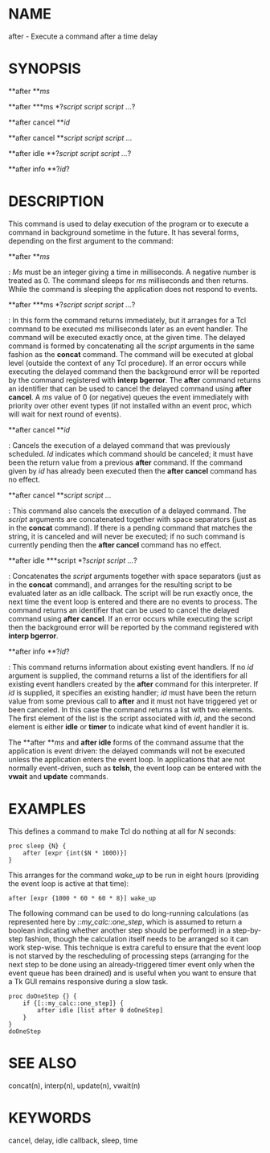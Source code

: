 # NAME

after - Execute a command after a time delay

# SYNOPSIS

**after ***ms*

**after ***ms *?*script script script \...*?

**after cancel ***id*

**after cancel ***script script script \...*

**after idle **?*script script script \...*?

**after info **?*id*?

# DESCRIPTION

This command is used to delay execution of the program or to execute a
command in background sometime in the future. It has several forms,
depending on the first argument to the command:

**after ***ms*

:   *Ms* must be an integer giving a time in milliseconds. A negative
    number is treated as 0. The command sleeps for *ms* milliseconds and
    then returns. While the command is sleeping the application does not
    respond to events.

**after ***ms *?*script script script \...*?

:   In this form the command returns immediately, but it arranges for a
    Tcl command to be executed *ms* milliseconds later as an event
    handler. The command will be executed exactly once, at the given
    time. The delayed command is formed by concatenating all the
    *script* arguments in the same fashion as the **concat** command.
    The command will be executed at global level (outside the context of
    any Tcl procedure). If an error occurs while executing the delayed
    command then the background error will be reported by the command
    registered with **interp bgerror**. The **after** command returns an
    identifier that can be used to cancel the delayed command using
    **after cancel**. A *ms* value of 0 (or negative) queues the event
    immediately with priority over other event types (if not installed
    withn an event proc, which will wait for next round of events).

**after cancel ***id*

:   Cancels the execution of a delayed command that was previously
    scheduled. *Id* indicates which command should be canceled; it must
    have been the return value from a previous **after** command. If the
    command given by *id* has already been executed then the **after
    cancel** command has no effect.

**after cancel ***script script \...*

:   This command also cancels the execution of a delayed command. The
    *script* arguments are concatenated together with space separators
    (just as in the **concat** command). If there is a pending command
    that matches the string, it is canceled and will never be executed;
    if no such command is currently pending then the **after cancel**
    command has no effect.

**after idle ***script *?*script script \...*?

:   Concatenates the *script* arguments together with space separators
    (just as in the **concat** command), and arranges for the resulting
    script to be evaluated later as an idle callback. The script will be
    run exactly once, the next time the event loop is entered and there
    are no events to process. The command returns an identifier that can
    be used to cancel the delayed command using **after cancel**. If an
    error occurs while executing the script then the background error
    will be reported by the command registered with **interp bgerror**.

**after info **?*id*?

:   This command returns information about existing event handlers. If
    no *id* argument is supplied, the command returns a list of the
    identifiers for all existing event handlers created by the **after**
    command for this interpreter. If *id* is supplied, it specifies an
    existing handler; *id* must have been the return value from some
    previous call to **after** and it must not have triggered yet or
    been canceled. In this case the command returns a list with two
    elements. The first element of the list is the script associated
    with *id*, and the second element is either **idle** or **timer** to
    indicate what kind of event handler it is.

The **after ***ms* and **after idle** forms of the command assume that
the application is event driven: the delayed commands will not be
executed unless the application enters the event loop. In applications
that are not normally event-driven, such as **tclsh**, the event loop
can be entered with the **vwait** and **update** commands.

# EXAMPLES

This defines a command to make Tcl do nothing at all for *N* seconds:

    proc sleep {N} {
        after [expr {int($N * 1000)}]
    }

This arranges for the command *wake_up* to be run in eight hours
(providing the event loop is active at that time):

    after [expr {1000 * 60 * 60 * 8}] wake_up

The following command can be used to do long-running calculations (as
represented here by *::my_calc::one_step*, which is assumed to return a
boolean indicating whether another step should be performed) in a
step-by-step fashion, though the calculation itself needs to be arranged
so it can work step-wise. This technique is extra careful to ensure that
the event loop is not starved by the rescheduling of processing steps
(arranging for the next step to be done using an already-triggered timer
event only when the event queue has been drained) and is useful when you
want to ensure that a Tk GUI remains responsive during a slow task.

    proc doOneStep {} {
        if {[::my_calc::one_step]} {
            after idle [list after 0 doOneStep]
        }
    }
    doOneStep

# SEE ALSO

concat(n), interp(n), update(n), vwait(n)

# KEYWORDS

cancel, delay, idle callback, sleep, time

<!---
Copyright (c) 1990-1994 The Regents of the University of California
Copyright (c) 1994-1996 Sun Microsystems, Inc
-->


